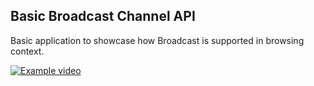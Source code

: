 ## Basic Broadcast Channel API
Basic application to showcase how Broadcast is supported in browsing context.

[![Example video](https://i.imgur.com/YMgiI4t.png)](https://i.imgur.com/McspYcS.mp4)
